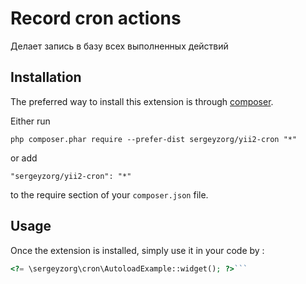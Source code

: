 Record cron actions
===================
Делает запись в базу всех выполненных действий

Installation
------------

The preferred way to install this extension is through [composer](http://getcomposer.org/download/).

Either run

```
php composer.phar require --prefer-dist sergeyzorg/yii2-cron "*"
```

or add

```
"sergeyzorg/yii2-cron": "*"
```

to the require section of your `composer.json` file.


Usage
-----

Once the extension is installed, simply use it in your code by  :

```php
<?= \sergeyzorg\cron\AutoloadExample::widget(); ?>```